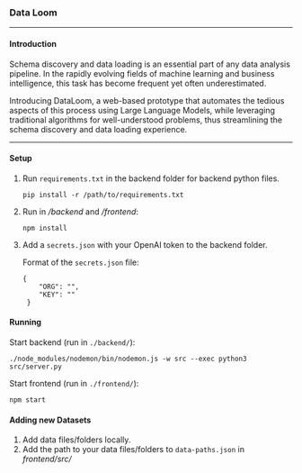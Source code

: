 ### Data Loom

---

#### Introduction

Schema discovery and data loading is an essential part of any data analysis pipeline. In the rapidly evolving fields of machine learning and business intelligence, this task has become frequent yet often underestimated.

Introducing DataLoom, a web-based prototype that automates the tedious aspects of this process using Large Language Models, while leveraging traditional algorithms for well-understood problems, thus streamlining the schema discovery and data loading experience.

---

#### Setup

1. Run `requirements.txt` in the backend folder for backend python files.
   ```
   pip install -r /path/to/requirements.txt
   ```
3. Run in */backend* and */frontend*:
   ```
   npm install
   ```
4. Add a  `secrets.json` with your OpenAI token to the backend folder.
   
   Format of the `secrets.json` file:
   
   ```
   {
       "ORG": "",
       "KEY": ""
    }
   ```

#### Running

Start backend (run in `./backend/`):

```
./node_modules/nodemon/bin/nodemon.js -w src --exec python3 src/server.py
```

Start frontend (run in `./frontend/`):

```
npm start
```

#### Adding new Datasets

1. Add data files/folders locally.
2. Add the path to your data files/folders to `data-paths.json` in *frontend/src/*